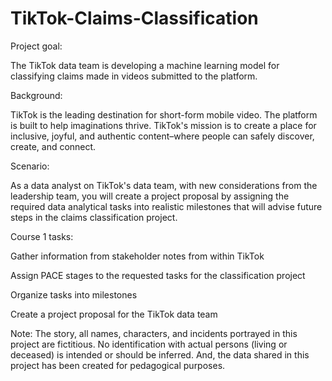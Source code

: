 # TikTok-Claims-Classification

Project goal:  

The TikTok data team is developing a machine learning model for classifying claims made in videos submitted to the platform.

Background: 

TikTok is the leading destination for short-form mobile video. The platform is built to help imaginations thrive. TikTok's mission is to create a place for inclusive, joyful, and authentic content–where people can safely discover, create, and connect.

Scenario: 

As a data analyst on TikTok's data team, with new considerations from the leadership team, you will create a project proposal by assigning the required data analytical tasks into realistic milestones that will advise future steps in the claims classification project.

Course 1 tasks:

Gather information from stakeholder notes from within TikTok

Assign PACE stages to the requested tasks for the classification project

Organize tasks into milestones

Create a project proposal for the TikTok data team

Note: The story, all names, characters, and incidents portrayed in this project are fictitious. No identification with actual persons (living or deceased) is intended or should be inferred. And, the data shared in this project has been created for pedagogical purposes. 
